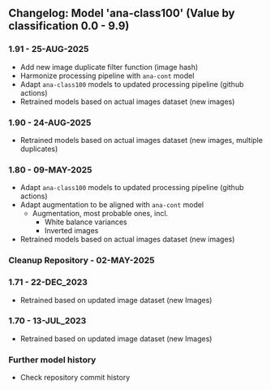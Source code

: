 
## Changelog: Model 'ana-class100' (Value by classification 0.0 - 9.9)

### 1.91 - 25-AUG-2025
* Add new image duplicate filter function (image hash)
* Harmonize processing pipeline with `ana-cont` model
* Adapt `ana-class100` models to updated processing pipeline (github actions)
* Retrained models based on actual images dataset (new images)

### 1.90 - 24-AUG-2025
* Retrained models based on actual images dataset (new images, multiple duplicates)

### 1.80 - 09-MAY-2025
* Adapt `ana-class100` models to updated processing pipeline (github actions)
* Adapt augmentation to be aligned with `ana-cont` model
  * Augmentation, most probable ones, incl.
      * White balance variances
      * Inverted images
* Retrained models based on actual images dataset (new images)

### Cleanup Repository - 02-MAY-2025

### 1.71 - 22-DEC_2023
* Retrained based on updated image dataset (new Images)

### 1.70 - 13-JUL_2023
* Retrained based on updated image dataset (new Images)

### Further model history
* Check repository commit history